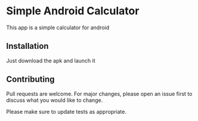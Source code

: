 # Simple Android Calculator

This app is a simple calculator for android

## Installation

Just download the apk and launch it

## Contributing
Pull requests are welcome. For major changes, please open an issue first to discuss what you would like to change.

Please make sure to update tests as appropriate.